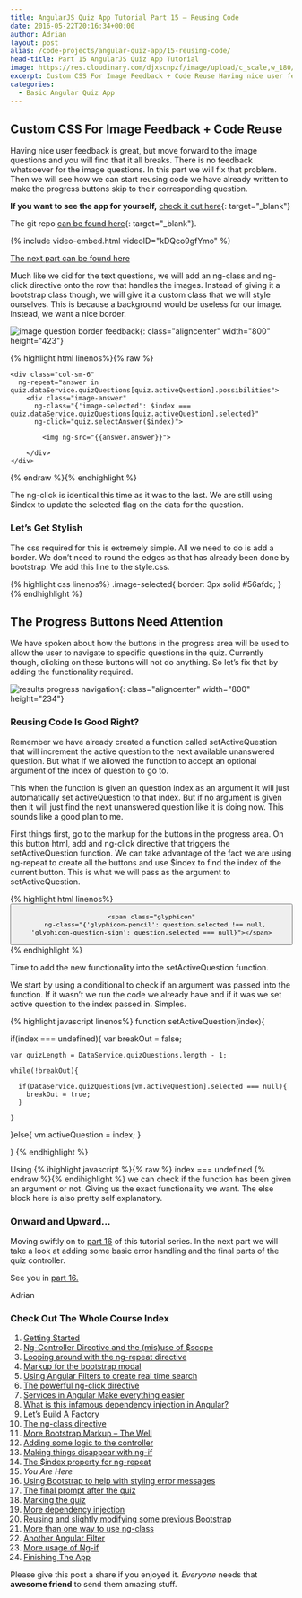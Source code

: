 ```yaml
---
title: AngularJS Quiz App Tutorial Part 15 – Reusing Code
date: 2016-05-22T20:16:34+00:00
author: Adrian
layout: post
alias: /code-projects/angular-quiz-app/15-reusing-code/
head-title: Part 15 AngularJS Quiz App Tutorial
image: https://res.cloudinary.com/djxscnpzf/image/upload/c_scale,w_180/v1463932350/Angular-quiz-part-15_xy7gaj.jpg
excerpt: Custom CSS For Image Feedback + Code Reuse Having nice user feedback is great, but move forward to the image questions and you will find that it all breaks. There is no feedback whatsoever for the image questions. In this …
categories:
  - Basic Angular Quiz App
---
```

## Custom CSS For Image Feedback + Code Reuse

Having nice user feedback is great, but move forward to the image questions and you will find that it all breaks. There is no feedback whatsoever for the image questions. In this part we will fix that problem. Then we will see how we can start reusing code we have already written to make the progress buttons skip to their corresponding question.

**If you want to see the app for yourself,** [check it out here]({{site.url}}/turtlefacts){: target="_blank"}<!--_-->

The git repo [can be found here](https://github.com/adiman9/HungryTurtleFactQuiz){: target="_blank"}<!--_-->.

{% include video-embed.html videoID="kDQco9gfYmo" %}

[The next part can be found here]({{site.url}}/code-projects/angular-quiz-app/16-bootstrap-alerts/)

Much like we did for the text questions, we will add an ng-class and ng-click directive onto the row that handles the images. Instead of giving it a bootstrap class though, we will give it a custom class that we will style ourselves. This is because a background would be useless for our image. Instead, we want a nice border.

![image question border feedback](https://res.cloudinary.com/djxscnpzf/image/upload/c_scale,w_800/v1464630497/image_question_feedback_qqh29a.jpg){: class="aligncenter" width="800" height="423"}

{% highlight html linenos%}{% raw %}
<div class="row"
  ng-if="quiz.dataService.quizQuestions[quiz.activeQuestion].type === 'image'">
                           
    <div class="col-sm-6" 
      ng-repeat="answer in quiz.dataService.quizQuestions[quiz.activeQuestion].possibilities">
        <div class="image-answer"
          ng-class="{'image-selected': $index === quiz.dataService.quizQuestions[quiz.activeQuestion].selected}"
          ng-click="quiz.selectAnswer($index)">

            <img ng-src="{{answer.answer}}">

        </div>
    </div>
</div>
{% endraw %}{% endhighlight %}

The ng-click is identical this time as it was to the last. We are still using $index to update the selected flag on the data for the question.

### Let&#8217;s Get Stylish

The css required for this is extremely simple. All we need to do is add a border. We don’t need to round the edges as that has already been done by bootstrap. We add this line to the style.css.

{% highlight css linenos%}
.image-selected{
  border: 3px solid #56afdc;
}
{% endhighlight %}

## The Progress Buttons Need Attention

We have spoken about how the buttons in the progress area will be used to allow the user to navigate to specific questions in the quiz. Currently though, clicking on these buttons will not do anything. So let’s fix that by adding the functionality required.

![results progress navigation](https://res.cloudinary.com/djxscnpzf/image/upload/c_scale,w_800/v1464630496/Progress_button_navigation_ayjwlo.jpg){: class="aligncenter" width="800" height="234"}

### Reusing Code Is Good Right?

Remember we have already created a function called setActiveQuestion that will increment the active question to the next available unanswered question. But what if we allowed the function to accept an optional argument of the index of question to go to.

This when the function is given an question index as an argument it will just automatically set activeQuestion to that index. But if no argument is given then it will just find the next unanswered question like it is doing now. This sounds like a good plan to me.

First things first, go to the markup for the buttons in the progress area. On this button html, add and ng-click directive that triggers the setActiveQuestion function. We can take advantage of the fact we are using ng-repeat to create all the buttons and use $index to find the index of the current button. This is what we will pass as the argument to setActiveQuestion.

{% highlight html linenos%}
<button class="btn"
  ng-repeat="question in quiz.dataService.quizQuestions"
  ng-class="{'btn-info': question.selected !== null, 'btn-danger': question.selected === null}" 
  ng-click="quiz.setActiveQuestion($index)">

    <span class="glyphicon"
      ng-class="{'glyphicon-pencil': question.selected !== null, 'glyphicon-question-sign': question.selected === null}"></span>
</button>
{% endhighlight %}

Time to add the new functionality into the setActiveQuestion function.

We start by using a conditional to check if an argument was passed into the function. If it wasn’t we run the code we already have and if it was we set active question to the index passed in. Simples.

{% highlight javascript linenos%}
function setActiveQuestion(index){

  if(index === undefined){
    var breakOut = false;

    var quizLength = DataService.quizQuestions.length - 1;

    while(!breakOut){

      if(DataService.quizQuestions[vm.activeQuestion].selected === null){
        breakOut = true;
      }

    }
  }else{
    vm.activeQuestion = index;
  }

}
{% endhighlight %}

Using 
{% ihighlight javascript %}{% raw %}
index === undefined
{% endraw %}{% endihighlight %} we can check if the function has been given an argument or not. Giving us the exact functionality we want. The else block here is also pretty self explanatory.

### Onward and Upward&#8230;

Moving swiftly on to [part 16]({{site.url}}/code-projects/angular-quiz-app/16-bootstrap-alerts/) of this tutorial series. In the next part we will take a look at adding some basic error handling and the final parts of the quiz controller.

See you in [part 16.]({{site.url}}/code-projects/angular-quiz-app/16-bootstrap-alerts/)

Adrian

### Check Out The Whole Course Index

1. [Getting Started]({{site.url}}/code-projects/1-build-angular-quiz-app-scratch/)
2. [Ng-Controller Directive and the (mis)use of $scope]({{site.url}}/code-projects/angular-quiz-app/2-ng-controller-scope/)
3. [Looping around with the ng-repeat directive]({{site.url}}/code-projects/angular-quiz-app/3-ng-repeat-directive/)
4. [Markup for the bootstrap modal]({{site.url}}/code-projects/angular-quiz-app/4-bootstrap-modal/)
5. [Using Angular Filters to create real time search]({{site.url}}/code-projects/angular-quiz-app/5-angular-filters/)
6. [The powerful ng-click directive]({{site.url}}/code-projects/angular-quiz-app/6-ng-click-directive/)
7. [Services in Angular Make everything easier]({{site.url}}/code-projects/angular-quiz-app/7-angular-services/)
8. [What is this infamous dependency injection in Angular?]({{site.url}}/code-projects/angular-quiz-app/8-dependency-injection/)
9. [Let&#8217;s Build A Factory]({{site.url}}/code-projects/angular-quiz-app/9-angular-factories/)
10. [The ng-class directive]({{site.url}}/code-projects/angular-quiz-app/10-ng-class/)
11. [More Bootstrap Markup &#8211; The Well]({{site.url}}/code-projects/angular-quiz-app/11-bootstrap-well/)
12. [Adding some logic to the controller]({{site.url}}/code-projects/angular-quiz-app/12-controller-logic/)
13. [Making things disappear with ng-if]({{site.url}}/code-projects/angular-quiz-app/13-ng-if/)
14. [The $index property for ng-repeat]({{site.url}}/code-projects/angular-quiz-app/14-index-for-ng-repeat/)
15. *You Are Here*
16. [Using Bootstrap to help with styling error messages]({{site.url}}/code-projects/angular-quiz-app/16-bootstrap-alerts/)
17. [The final prompt after the quiz]({{site.url}}/code-projects/angular-quiz-app/17-final-prompt/)
18. [Marking the quiz]({{site.url}}/code-projects/angular-quiz-app/18-marking-the-quiz/)
19. [More dependency injection]({{site.url}}/code-projects/angular-quiz-app/19-angular-dependency-injection/)
20. [Reusing and slightly modifying some previous Bootstrap]({{site.url}}/code-projects/angular-quiz-app/20-familiar-bootstrap/)
21. [More than one way to use ng-class]({{site.url}}/code-projects/angular-quiz-app/21-function-with-ng-class/)
22. [Another Angular Filter]({{site.url}}/code-projects/angular-quiz-app/22-angular-number-filter/)
23. [More usage of Ng-if]({{site.url}}/code-projects/angular-quiz-app/23-angular-ng-if/)
24. [Finishing The App]({{site.url}}/code-projects/angular-quiz-app/24-finished-angular-project/)


Please give this post a share if you enjoyed it. _Everyone_ needs that **awesome friend** to send them amazing stuff.
